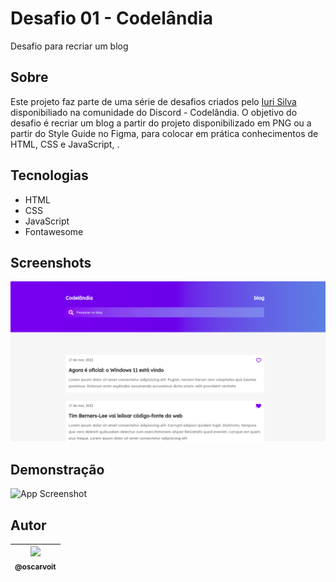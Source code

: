 
# Desafio 01 - Codelândia

Desafio para recriar um blog

## Sobre

Este projeto faz parte de uma série de desafios criados pelo [Iuri Silva](https://github.com/iuricode) disponibiliado na comunidade do Discord - Codelândia.
O objetivo do desafio é recriar um blog a partir do projeto disponibilizado em PNG ou a partir do Style Guide no Figma, para colocar em prática conhecimentos de HTML, CSS e JavaScript, .

## Tecnologias

- HTML
- CSS
- JavaScript
- Fontawesome

## Screenshots

![App Screenshot](https://github.com/oscarvoit/blog-codelandia/blob/main/img/screenshot.png?raw=true)

## Demonstração

![App Screenshot](https://github.com/oscarvoit/blog-codelandia/blob/main/img/blog.gif?raw=true)

## Autor

| [<img src="https://avatars.githubusercontent.com/u/85187840?v=4"><br><sub>@oscarvoit</sub>](https://github.com/oscarvoit) |
| :---: |


